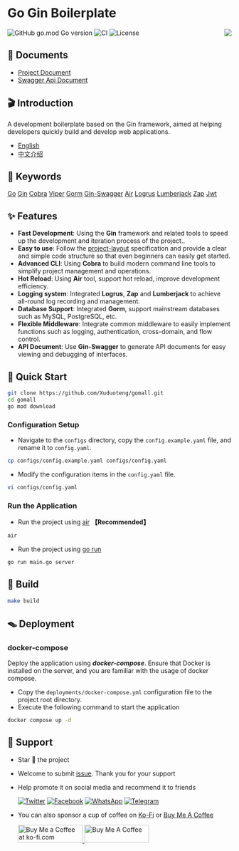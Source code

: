 # Go Gin Boilerplate

<div>

<img src="./assets/golang.png" align="right"/>

![GitHub go.mod Go version](https://img.shields.io/github/go-mod/go-version/Xuduoteng/gomall)
![CI](https://github.com/Xuduoteng/gomall/workflows/Go/badge.svg)
![License](https://img.shields.io/github/license/Xuduoteng/gomall)

## 📘 Documents

- [Project Document](https://Xuduoteng.github.io/gomall/)
- [Swagger Api Document](https://gomall.gganbu.services/swagger/index.html)

</div>

## 🎬 Introduction

A development boilerplate based on the Gin framework, aimed at helping developers quickly build and develop web applications.

- [English](./README.md)
- [中文介绍](./README_zh.md)

## 👀 Keywords

[Go](https://github.com/golang/go)
[Gin](https://github.com/gin-gonic/gin)
[Cobra](https://github.com/spf13/cobra)
[Viper](https://github.com/spf13/viper)
[Gorm](https://github.com/go-gorm/gorm)
[Gin-Swagger](https://github.com/swaggo/gin-swagger)
[Air](https://github.com/cosmtrek/air)
[Logrus](https://github.com/sirupsen/logrus)
[Lumberjack](https://github.com/natefinch/lumberjack)
[Zap](https://github.com/uber-go/zap)
[Jwt](https://github.com/golang-jwt/jwt)

## ✨ Features

- **Fast Development**: Using the **Gin** framework and related tools to speed up the development and iteration process of the project..
- **Easy to use**: Follow the [project-layout](https://github.com/golang-standards/project-layout/tree/master) specification and provide a clear and simple code structure so that even beginners can easily get started.
- **Advanced CLI**: Using **Cobra** to build modern command line tools to simplify project management and operations.
- **Hot Reload**: Using **Air** tool, support hot reload, improve development efficiency.
- **Logging system**: Integrated **Logrus**, **Zap** and **Lumberjack** to achieve all-round log recording and management.
- **Database Support**: Integrated **Gorm**, support mainstream databases such as MySQL, PostgreSQL, etc.
- **Flexible Middleware**: Integrate common middleware to easily implement functions such as logging, authentication, cross-domain, and flow control.
- **API Document**: Use **Gin-Swagger** to generate API documents for easy viewing and debugging of interfaces.

## 🚀 Quick Start

```sh
git clone https://github.com/Xuduoteng/gomall.git
cd gomall
go mod download
```

<!-- ### Create a githooks soft link 【Recommended】

```sh
cd .git/hooks
ln -s ../../githooks/* .
```

> Tips:
>
> - How to confirm that the creation is successful?
>
> Run the following command:
>
> ```sh
> ls -l . # Now your current directory location should be in the .git/hooks directory
> ```
>
> If successful, you will see the output containing the following content:
>
> ```sh
> commit-msg -> ../../githooks/commit-msg
> pre-commit -> ../../githooks/pre-commit
> ``` -->

### Configuration Setup

- Navigate to the `configs` directory, copy the `config.example.yaml` file, and rename it to `config.yaml`.

```sh
cp configs/config.example.yaml configs/config.yaml
```

- Modify the configuration items in the `config.yaml` file.

```sh
vi configs/config.yaml
```

### Run the Application

- Run the project using [air](https://github.com/cosmtrek/air) **【Recommended】**

```sh
air
```

- Run the project using [go run](https://golang.org/cmd/go/#hdr-Compile_and_run_Go_program)

```sh
go run main.go server
```

<!--
## 🔨 打包

```sh
make build
``` -->

## 🔨 Build

```sh
make build
```

## 🪤 Deployment

### docker-compose

Deploy the application using **_docker-compose_**.
Ensure that Docker is installed on the server, and you are familiar with the usage of docker compose.

- Copy the `deployments/docker-compose.yml` configuration file to the project root directory.
- Execute the following command to start the application

```sh
docker compose up -d
```

## 🤝 Support

- Star 🌟 the project
- Welcome to submit [issue](https://github.com/Xuduoteng/gomall/issues). Thank you for your support
- Help promote it on social media and recommend it to friends

  [![Twitter](https://img.shields.io/twitter/url?label=Twitter&logo=twitter&style=flat&url=https%3A%2F%2Fgithub.com%2FXuduoteng%2Fgomall)](https://twitter.com/intent/tweet?text=Wow:&url=https%3A%2F%2Fgithub.com%2FXuduoteng%2Fgomall)
  [![Facebook](https://img.shields.io/twitter/url?label=Facebook&logo=facebook&style=flat&url=https%3A%2F%2Fgithub.com%2FXuduoteng%2Fgomall)](https://www.facebook.com/sharer/sharer.php?u=https%3A%2F%2Fgithub.com%2FXuduoteng%2Fgomall)
  [![WhatsApp](https://img.shields.io/twitter/url?label=WhatsApp&logo=whatsapp&style=flat&url=https%3A%2F%2Fgithub.com%2FXuduoteng%2Fgomall)](https://api.whatsapp.com/send?text=Wow:%20https%3A%2F%2Fgithub.com%2FXuduoteng%2Fgomall)
  [![Telegram](https://img.shields.io/twitter/url?label=Telegram&logo=telegram&style=flat&url=https%3A%2F%2Fgithub.com%2FXuduoteng%2Fgomall)](https://t.me/share/url?url=https%3A%2F%2Fgithub.com%2FXuduoteng%2Fgomall)

- You can also sponsor a cup of coffee on [Ko-Fi](https://ko-fi.com/dorvan) or [Buy Me A Coffee](https://www.buymeacoffee.com/dorvan)

  <a href='https://ko-fi.com/J3J1T95FG' target='_blank'>
  <img width="145" height="40" src='https://storage.ko-fi.com/cdn/kofi2.png?v=3' border='0' alt='Buy Me a Coffee at ko-fi.com' />
  </a>

  <a href="https://www.buymeacoffee.com/dorvan" target="_blank">
  <img width="145" height="40" src="https://cdn.buymeacoffee.com/buttons/v2/default-yellow.png" alt="Buy Me A Coffee" />
  </a>

